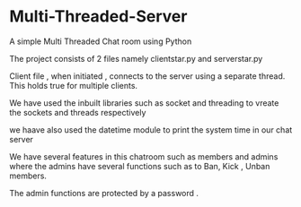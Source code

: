 # Multi-Threaded-Server
A simple Multi Threaded Chat room using Python


The project consists of 2 files namely clientstar.py and serverstar.py

Client file , when initiated , connects to the server using a separate thread. This holds true for multiple clients.

We have used the inbuilt libraries such as socket and threading to vreate the sockets and threads respectively

we haave also used the datetime module to print the system time in our chat server

We have several features in this chatroom such as members and admins where the admins have several functions such as to Ban, Kick , Unban members.

The admin functions are protected by a password .





